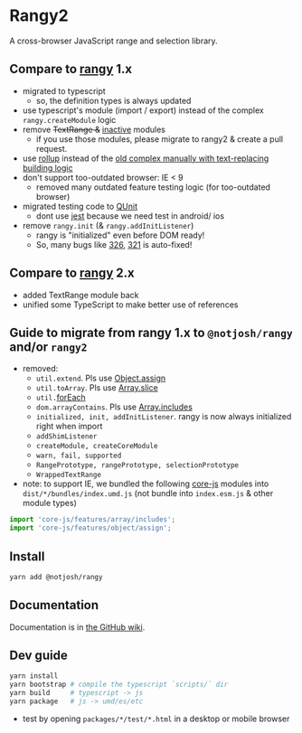# Rangy2

A cross-browser JavaScript range and selection library.

## Compare to [rangy](https://github.com/timdown/rangy) 1.x

- migrated to typescript
  - so, the definition types is always updated
- use typescript's module (import / export) instead of the complex `rangy.createModule` logic
- remove ~~TextRange &~~ [inactive](https://github.com/timdown/rangy/tree/master/src/modules/inactive) modules
  - if you use those modules, please migrate to rangy2 & create a pull request.
- use [rollup](https://rollupjs.org) instead of the
  [old complex manually with text-replacing building logic](https://github.com/timdown/rangy/blob/master/builder/build.js)
- don't support too-outdated browser: IE < 9
  - removed many outdated feature testing logic (for too-outdated browser)
- migrated testing code to [QUnit](https://qunitjs.com/)
  - dont use [jest](https://jestjs.io/) because we need test in android/ ios
- remove `rangy.init` (& `rangy.addInitListener`)
  - rangy is "initialized" even before DOM ready!
  - So, many bugs like [326](https://github.com/timdown/rangy/issues/326),
    [321](https://github.com/timdown/rangy/issues/321) is auto-fixed!

## Compare to [rangy](https://github.com/ohze/rangy) 2.x

- added TextRange module back
- unified some TypeScript to make better use of references

## Guide to migrate from rangy 1.x to `@notjosh/rangy` and/or `rangy2`

- removed:
  - `util.extend`. Pls use [Object.assign](http://kangax.github.io/compat-table/es6/#test-Object_static_methods_Object.assign)
  - `util.toArray`. Pls use [Array.slice](https://developer.mozilla.org/en-US/docs/Web/JavaScript/Reference/Global_Objects/Array/slice)
  - `util.`[forEach](http://kangax.github.io/compat-table/es5/#test-Array.prototype.forEach)
  - `dom.arrayContains`. Pls use [Array.includes](https://developer.mozilla.org/en-US/docs/Web/JavaScript/Reference/Global_Objects/Array/includes)
  - `initialized, init, addInitListener`. rangy is now always initialized right when import
  - `addShimListener`
  - `createModule, createCoreModule`
  - `warn, fail, supported`
  - `RangePrototype, rangePrototype, selectionPrototype`
  - `WrappedTextRange`
- note: to support IE, we bundled the following [core-js](https://www.npmjs.com/package/core-js) modules
  into `dist/*/bundles/index.umd.js` (not bundle into `index.esm.js` & other module types)

```javascript
import 'core-js/features/array/includes';
import 'core-js/features/object/assign';
```

## Install

```bash
yarn add @notjosh/rangy
```

## Documentation

Documentation is in [the GitHub wiki](https://github.com/timdown/rangy/wiki).

## Dev guide

```bash
yarn install
yarn bootstrap # compile the typescript `scripts/` dir
yarn build     # typescript -> js
yarn package   # js -> umd/es/etc
```

- test by opening `packages/*/test/*.html` in a desktop or mobile browser
